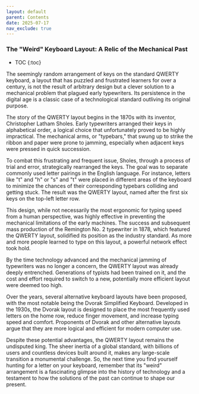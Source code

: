 ```yaml
---
layout: default
parent: Contents
date: 2025-07-17
nav_exclude: true
---
```


### The "Weird" Keyboard Layout: A Relic of the Mechanical Past
- TOC
{:toc}

The seemingly random arrangement of keys on the standard QWERTY keyboard, a layout that has puzzled and frustrated learners for over a century, is not the result of arbitrary design but a clever solution to a mechanical problem that plagued early typewriters. Its persistence in the digital age is a classic case of a technological standard outliving its original purpose.

The story of the QWERTY layout begins in the 1870s with its inventor, Christopher Latham Sholes. Early typewriters arranged their keys in alphabetical order, a logical choice that unfortunately proved to be highly impractical. The mechanical arms, or "typebars," that swung up to strike the ribbon and paper were prone to jamming, especially when adjacent keys were pressed in quick succession.

To combat this frustrating and frequent issue, Sholes, through a process of trial and error, strategically rearranged the keys. The goal was to separate commonly used letter pairings in the English language. For instance, letters like "t" and "h" or "s" and "t" were placed in different areas of the keyboard to minimize the chances of their corresponding typebars colliding and getting stuck. The result was the QWERTY layout, named after the first six keys on the top-left letter row.

This design, while not necessarily the most ergonomic for typing speed from a human perspective, was highly effective in preventing the mechanical limitations of the early machines. The success and subsequent mass production of the Remington No. 2 typewriter in 1878, which featured the QWERTY layout, solidified its position as the industry standard. As more and more people learned to type on this layout, a powerful network effect took hold.

By the time technology advanced and the mechanical jamming of typewriters was no longer a concern, the QWERTY layout was already deeply entrenched. Generations of typists had been trained on it, and the cost and effort required to switch to a new, potentially more efficient layout were deemed too high.

Over the years, several alternative keyboard layouts have been proposed, with the most notable being the Dvorak Simplified Keyboard. Developed in the 1930s, the Dvorak layout is designed to place the most frequently used letters on the home row, reduce finger movement, and increase typing speed and comfort. Proponents of Dvorak and other alternative layouts argue that they are more logical and efficient for modern computer use.

Despite these potential advantages, the QWERTY layout remains the undisputed king. The sheer inertia of a global standard, with billions of users and countless devices built around it, makes any large-scale transition a monumental challenge. So, the next time you find yourself hunting for a letter on your keyboard, remember that its "weird" arrangement is a fascinating glimpse into the history of technology and a testament to how the solutions of the past can continue to shape our present.
